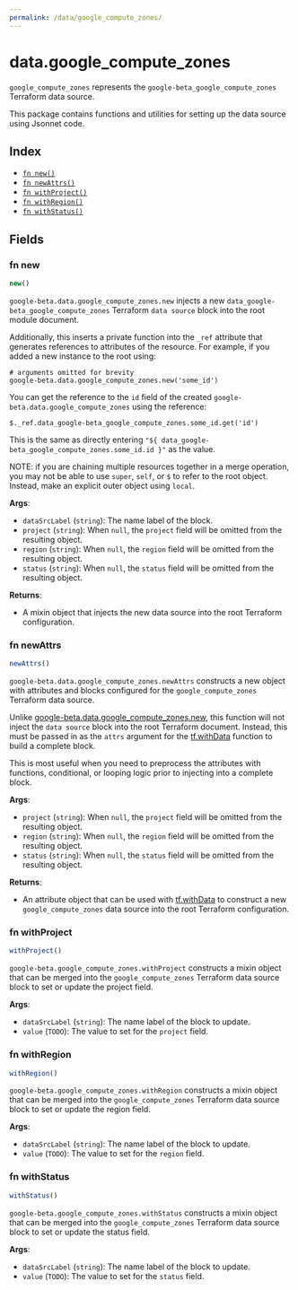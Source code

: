 ```yaml
---
permalink: /data/google_compute_zones/
---
```


# data.google_compute_zones

`google_compute_zones` represents the `google-beta_google_compute_zones` Terraform data source.



This package contains functions and utilities for setting up the data source using Jsonnet code.


## Index

* [`fn new()`](#fn-new)
* [`fn newAttrs()`](#fn-newattrs)
* [`fn withProject()`](#fn-withproject)
* [`fn withRegion()`](#fn-withregion)
* [`fn withStatus()`](#fn-withstatus)

## Fields

### fn new

```ts
new()
```


`google-beta.data.google_compute_zones.new` injects a new `data_google-beta_google_compute_zones` Terraform `data source`
block into the root module document.

Additionally, this inserts a private function into the `_ref` attribute that generates references to attributes of the
resource. For example, if you added a new instance to the root using:

    # arguments omitted for brevity
    google-beta.data.google_compute_zones.new('some_id')

You can get the reference to the `id` field of the created `google-beta.data.google_compute_zones` using the reference:

    $._ref.data_google-beta_google_compute_zones.some_id.get('id')

This is the same as directly entering `"${ data_google-beta_google_compute_zones.some_id.id }"` as the value.

NOTE: if you are chaining multiple resources together in a merge operation, you may not be able to use `super`, `self`,
or `$` to refer to the root object. Instead, make an explicit outer object using `local`.

**Args**:
  - `dataSrcLabel` (`string`): The name label of the block.
  - `project` (`string`):  When `null`, the `project` field will be omitted from the resulting object.
  - `region` (`string`):  When `null`, the `region` field will be omitted from the resulting object.
  - `status` (`string`):  When `null`, the `status` field will be omitted from the resulting object.

**Returns**:
- A mixin object that injects the new data source into the root Terraform configuration.


### fn newAttrs

```ts
newAttrs()
```


`google-beta.data.google_compute_zones.newAttrs` constructs a new object with attributes and blocks configured for the `google_compute_zones`
Terraform data source.

Unlike [google-beta.data.google_compute_zones.new](#fn-googlecomputezonesnew), this function will not inject the `data source`
block into the root Terraform document. Instead, this must be passed in as the `attrs` argument for the
[tf.withData](https://github.com/tf-libsonnet/core/tree/main/docs#fn-withdata) function to build a complete block.

This is most useful when you need to preprocess the attributes with functions, conditional, or looping logic prior to
injecting into a complete block.

**Args**:
  - `project` (`string`):  When `null`, the `project` field will be omitted from the resulting object.
  - `region` (`string`):  When `null`, the `region` field will be omitted from the resulting object.
  - `status` (`string`):  When `null`, the `status` field will be omitted from the resulting object.

**Returns**:
  - An attribute object that can be used with [tf.withData](https://github.com/tf-libsonnet/core/tree/main/docs#fn-withdata) to construct a new `google_compute_zones` data source into the root Terraform configuration.


### fn withProject

```ts
withProject()
```

`google-beta.google_compute_zones.withProject` constructs a mixin object that can be merged into the `google_compute_zones`
Terraform data source block to set or update the project field.



**Args**:
  - `dataSrcLabel` (`string`): The name label of the block to update.
  - `value` (`TODO`): The value to set for the `project` field.


### fn withRegion

```ts
withRegion()
```

`google-beta.google_compute_zones.withRegion` constructs a mixin object that can be merged into the `google_compute_zones`
Terraform data source block to set or update the region field.



**Args**:
  - `dataSrcLabel` (`string`): The name label of the block to update.
  - `value` (`TODO`): The value to set for the `region` field.


### fn withStatus

```ts
withStatus()
```

`google-beta.google_compute_zones.withStatus` constructs a mixin object that can be merged into the `google_compute_zones`
Terraform data source block to set or update the status field.



**Args**:
  - `dataSrcLabel` (`string`): The name label of the block to update.
  - `value` (`TODO`): The value to set for the `status` field.
